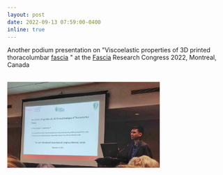 ```yaml
---
layout: post
date: 2022-09-13 07:59:00-0400
inline: true
---
```


Another podium presentation on "Viscoelastic properties of 3D printed thoracolumbar <a href="https://www.researchgate.net/publication/363581651_Viscoelastic_Properties_of_a_3D_Printed_Analogue_of_Thoracolumbar_Fascia">fascia</a>
[]()" at the <a href="https://fasciaresearchsociety.org/">Fascia</a> Research Congress 2022, Montreal, Canada


<br>
<img src="assets/img/frc_presentation.jpeg" 
     alt="FRC Presentation"
	 width="350" />
